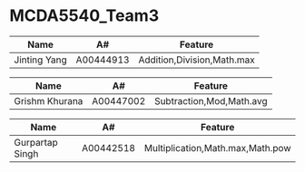 # MCDA5540_Team3

|Name|A#|Feature|
|------|------|------|
|Jinting Yang|A00444913|Addition,Division,Math.max|

|Name|A#|Feature|
|------|------|------|
|Grishm Khurana|A00447002|Subtraction,Mod,Math.avg|


|Name|A#|Feature|
|------|------|------|
|Gurpartap Singh|A00442518|Multiplication,Math.max,Math.pow|


